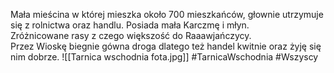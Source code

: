 Mała mieścina w której mieszka około 700 mieszkańców, głownie utrzymuje się z rolnictwa oraz handlu. Posiada mała Karczmę i młyn.  
Zróżnicowane rasy z czego większość do Raaawjańczycy.  
Przez Wioskę biegnie gówna droga dlatego też handel kwitnie oraz żyję się nim dobrze.
![[Tarnica wschodnia fota.jpg]]
#TarnicaWschodnia #Wszyscy
